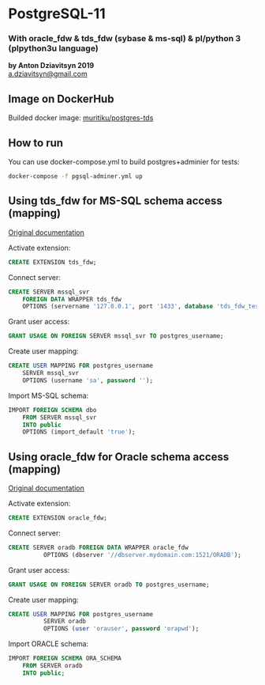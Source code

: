 # PostgreSQL-11
### With oracle_fdw & tds_fdw (sybase & ms-sql) & pl/python 3 (plpython3u language)
**by Anton Dziavitsyn 2019**  
[a.dziavitsyn@gmail.com](mailto:a.dziavitsyn@gmail.com)
  
## Image on DockerHub
Builded docker image: [muritiku/postgres-tds](https://hub.docker.com/r/muritiku/postgres-tds)
  
## How to run
You can use docker-compose.yml to build postgres+adminier for tests:
```bash
docker-compose -f pgsql-adminer.yml up
```  
  
## Using tds_fdw for MS-SQL schema access (mapping)
[Original documentation](https://github.com/tds-fdw/tds_fdw "tds_fdw GitHub repository")  
  
Activate extension:
```SQL
CREATE EXTENSION tds_fdw;
```
Connect server:
```SQL
CREATE SERVER mssql_svr
	FOREIGN DATA WRAPPER tds_fdw
	OPTIONS (servername '127.0.0.1', port '1433', database 'tds_fdw_test', tds_version '7.1');
```
Grant user access:
```SQL
GRANT USAGE ON FOREIGN SERVER mssql_svr TO postgres_username;
```
Create user mapping:
```SQL
CREATE USER MAPPING FOR postgres_username
	SERVER mssql_svr 
	OPTIONS (username 'sa', password '');
```
Import MS-SQL schema:
```SQL
IMPORT FOREIGN SCHEMA dbo
	FROM SERVER mssql_svr
	INTO public
	OPTIONS (import_default 'true');
```
  
## Using oracle_fdw for Oracle schema access (mapping)
[Original documentation](https://github.com/laurenz/oracle_fdw "oracle_fdw GitHub repository")  
  
Activate extension:
```SQL
CREATE EXTENSION oracle_fdw;
```
Connect server:
```SQL
CREATE SERVER oradb FOREIGN DATA WRAPPER oracle_fdw
          OPTIONS (dbserver '//dbserver.mydomain.com:1521/ORADB');
```
Grant user access:
```SQL
GRANT USAGE ON FOREIGN SERVER oradb TO postgres_username;
```
Create user mapping:
```SQL
CREATE USER MAPPING FOR postgres_username
          SERVER oradb
          OPTIONS (user 'orauser', password 'orapwd');
```
Import ORACLE schema:
```SQL
IMPORT FOREIGN SCHEMA ORA_SCHEMA
	FROM SERVER oradb
	INTO public;
```
